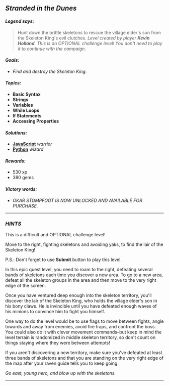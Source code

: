 ## _Stranded in the Dunes_

#### _Legend says:_
> Hunt down the brittle skeletons to rescue the village elder's son from the Skeleton King's evil clutches. _Level created by player **Kevin Holland**. This is an OPTIONAL challenge level! You don't need to play it to continue with the campaign._

#### _Goals:_
+ _Find and destroy the Skeleton King._

#### _Topics:_
+ **Basic Syntax**
+ **Strings**
+ **Variables**
+ **While Loops**
+ **If Statements**
+ **Accessing Properties**

#### _Solutions:_
+ **[JavaScript](strandedInTheDunes.js)** _warrior_
+ **[Python](stranded_in_the_dunes.py)** _wizard_

#### _Rewards:_
+ 530 xp
+ 380 gems

#### _Victory words:_
+ _OKAR STOMPFOOT IS NOW UNLOCKED AND AVAILABLE FOR PURCHASE._

___

### _HINTS_

This is a difficult and OPTIONAL challenge level!

Move to the right, fighting skeletons and avoiding yaks, to find the lair of the Skeleton King!

P.S.: Don't forget to use **Submit** button to play this level.

In this epic quest level, you need to roam to the right, defeating several bands of skeletons each time you discover a new area. To go to a new area, defeat all the skeleton groups in the area and then move to the very right edge of the screen.

Once you have ventured deep enough into the skeleton territory, you'll discover the lair of the Skeleton King, who holds the village elder's son in his bony claws. He is invincible until you have defeated enough waves of his minions to convince him to fight you himself.

One way to do the level would be to use flags to move between fights, angle towards and away from enemies, avoid fire traps, and confront the boss. You could also do it with clever movement commands–but keep in mind the level terrain is randomized in middle skeleton territory, so don't count on things staying where they were between attempts!

If you aren't discovering a new territory, make sure you've defeated at least three bands of skeletons and that you are standing on the very right edge of the map after your raven guide tells you to keep going.

_Go east, young hero, and blow up with the skeletons._

___

